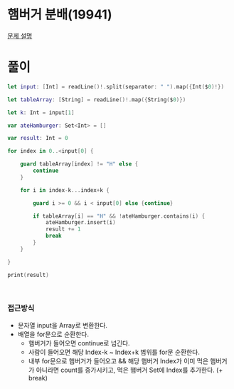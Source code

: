 # 햄버거 분배(19941)
[문제 설명](https://www.acmicpc.net/problem/19941)

# 풀이
```swift
let input: [Int] = readLine()!.split(separator: " ").map({Int($0)!})

let tableArray: [String] = readLine()!.map({String($0)})

let k: Int = input[1]

var ateHamburger: Set<Int> = []

var result: Int = 0

for index in 0..<input[0] {

    guard tableArray[index] != "H" else {
        continue
    }

    for i in index-k...index+k {

        guard i >= 0 && i < input[0] else {continue}

        if tableArray[i] == "H" && !ateHamburger.contains(i) {
            ateHamburger.insert(i)
            result += 1
            break
        }
    }

}

print(result)
```

<br/>

### 접근방식
* 문자열 input을 Array로 변환한다.
* 배열을 for문으로 순환한다.
   * 햄버거가 들어오면 continue로 넘긴다.
   * 사람이 들어오면 해당 Index-k ~ Index+k 범위를 for문 순환한다.
   * 내부 for문으로 햄버거가 들어오고 && 해당 햄버거 Index가 이미 먹은 햄버거가 아니라면 count를 증가시키고, 먹은 햄버거 Set에 Index를 추가한다. (+ break)